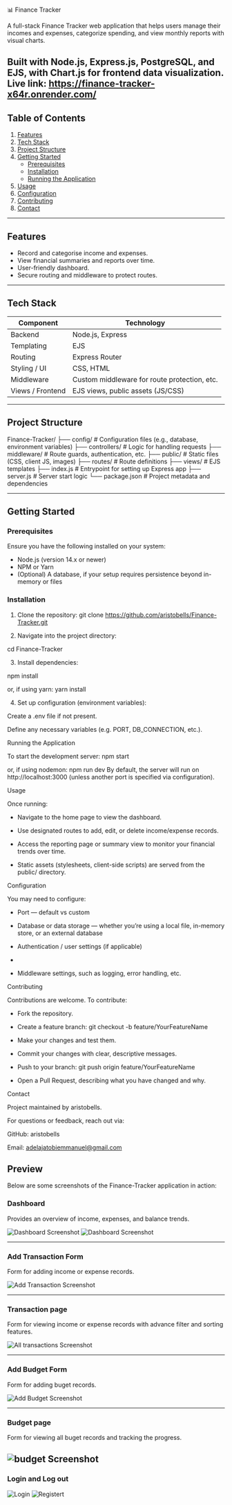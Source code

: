 📊 Finance Tracker

A full-stack Finance Tracker web application that helps users manage their incomes and expenses, categorize spending, and view monthly reports with visual charts.

Built with Node.js, Express.js, PostgreSQL, and EJS, with Chart.js for frontend data visualization.
Live link: https://finance-tracker-x64r.onrender.com/
---

## Table of Contents

1. [Features](#features)  
2. [Tech Stack](#tech-stack)  
3. [Project Structure](#project-structure)  
4. [Getting Started](#getting-started)  
   - [Prerequisites](#prerequisites)  
   - [Installation](#installation)  
   - [Running the Application](#running-the-application)  
5. [Usage](#usage)  
6. [Configuration](#configuration)  
7. [Contributing](#contributing)   
8. [Contact](#contact)

---

## Features

- Record and categorise income and expenses.  
- View financial summaries and reports over time.  
- User-friendly dashboard.  
- Secure routing and middleware to protect routes.  

---

## Tech Stack

| Component     | Technology         |
|----------------|----------------------|
| Backend        | Node.js, Express     |
| Templating     | EJS                 |
| Routing        | Express Router       |
| Styling / UI   | CSS, HTML           |
| Middleware     | Custom middleware for route protection, etc. |
| Views / Frontend | EJS views, public assets (JS/CSS) |

---

## Project Structure

Finance-Tracker/
├── config/ # Configuration files (e.g., database, environment variables)
├── controllers/ # Logic for handling requests
├── middleware/ # Route guards, authentication, etc.
├── public/ # Static files (CSS, client JS, images)
├── routes/ # Route definitions
├── views/ # EJS templates
├── index.js # Entrypoint for setting up Express app
├── server.js # Server start logic
└── package.json # Project metadata and dependencies

---

## Getting Started

### Prerequisites

Ensure you have the following installed on your system:

- Node.js (version 14.x or newer)  
- NPM or Yarn  
- (Optional) A database, if your setup requires persistence beyond in-memory or files  

### Installation

1. Clone the repository:
   git clone https://github.com/aristobells/Finance-Tracker.git

2. Navigate into the project directory:

  cd Finance-Tracker

3. Install dependencies:

  npm install

  or, if using yarn:
  yarn install

4. Set up configuration (environment variables):

Create a .env file if not present.

Define any necessary variables (e.g. PORT, DB_CONNECTION, etc.).

Running the Application

To start the development server:
npm start

or, if using nodemon:
npm run dev
By default, the server will run on http://localhost:3000 (unless another port is specified via configuration).

Usage

Once running:

- Navigate to the home page to view the dashboard.

- Use designated routes to add, edit, or delete income/expense records.

- Access the reporting page or summary view to monitor your financial trends over time.

- Static assets (stylesheets, client-side scripts) are served from the public/ directory.

Configuration

You may need to configure:

- Port — default vs custom

- Database or data storage — whether you’re using a local file, in-memory store, or an external database

- Authentication / user settings (if applicable)
- 
- Middleware settings, such as logging, error handling, etc.

Contributing

Contributions are welcome. To contribute:

- Fork the repository.

- Create a feature branch: git checkout -b feature/YourFeatureName

- Make your changes and test them.

- Commit your changes with clear, descriptive messages.

- Push to your branch: git push origin feature/YourFeatureName

- Open a Pull Request, describing what you have changed and why.

Contact

Project maintained by aristobells.

For questions or feedback, reach out via:

GitHub: aristobells

Email: adelajatobiemmanuel@gmail.com


## Preview

Below are some screenshots of the Finance-Tracker application in action:

### Dashboard  
Provides an overview of income, expenses, and balance trends.  

![Dashboard Screenshot](./public/assests/Screebshoots/Dashboard%201.jpg)
![Dashboard Screenshot](./public/assests/Screebshoots/Dashboard%202.jpg)

---

### Add Transaction Form  
Form for adding income or expense records.  

![Add Transaction Screenshot](./public/assests/Screebshoots/Add%20transaction.jpg)

---

###  Transaction page  
Form for viewing income or expense records with advance filter and sorting features.  

![All transactions Screenshot](./public/assests/Screebshoots/All%20Transactions.jpg)

---
### Add Budget Form  
Form for adding buget records.  

![Add Budget Screenshot](./public/assests/Screebshoots/Create%20budget.jpg)

---

### Budget page 
Form for viewing all buget records and tracking the progress.  

![budget Screenshot](./public/assests/Screebshoots/budget%20and%20tracking.jpg)
---

### Login and Log out 
 ![Login](./public/assests/Screebshoots/login.jpg)
 ![Registert](./public/assests/Screebshoots/register.jpg)


